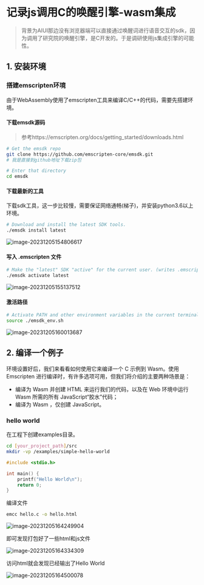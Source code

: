 # 记录js调用C的唤醒引擎-wasm集成

> 背景为AIUI那边没有浏览器端可以直接通过唤醒词进行语音交互的sdk，因为调用了研究院的唤醒引擎，是C开发的。于是调研使用js集成引擎的可能性。

## 1. 安装环境

### 搭建emscripten环境

由于WebAssembly使用了emscripten工具来编译C/C++的代码，需要先搭建环境。

#### 下载emsdk源码

>  参考https://emscripten.org/docs/getting_started/downloads.html

```bash
# Get the emsdk repo
git clone https://github.com/emscripten-core/emsdk.git
# 我是直接到github地址下载zip包

# Enter that directory
cd emsdk
```

#### 下载最新的工具

下载sdk工具，这一步比较慢，需要保证网络通畅(梯子)，并安装python3.6以上环境。

```bash
# Download and install the latest SDK tools.
./emsdk install latest
```

![image-20231205154806617](https://oss-beijing-m8b.openstorage.cn/luwangpublic2/image-20231205154806617.png)

#### 写入 .emscripten 文件

```bash
# Make the "latest" SDK "active" for the current user. (writes .emscripten file)
./emsdk activate latest
```

![image-20231205155137512](https://oss-beijing-m8b.openstorage.cn/luwangpublic2/image-20231205155137512.png)

#### 激活路径

```bash
# Activate PATH and other environment variables in the current terminal
source ./emsdk_env.sh
```

![image-20231205160013687](https://oss-beijing-m8b.openstorage.cn/luwangpublic2/image-20231205160013687.png)

## 2. 编译一个例子

环境设置好后，我们来看看如何使用它来编译一个 C 示例到 Wasm。使用 Emscripten 进行编译时，有许多选项可用，但我们将介绍的主要两种场景是：  

* 编译为 Wasm 并创建 HTML 来运行我们的代码，以及在 Web 环境中运行 Wasm 所需的所有 JavaScript“胶水”代码；
* 编译为 Wasm ，仅创建 JavaScript。

### hello world

在工程下创建examples目录。

```bash
cd [your_project_path]/src
mkdir -vp /examples/simple-hello-world
```

```cpp
#include <stdio.h>

int main() {
    printf("Hello World\n");
    return 0;
}
```

编译文件

```bash
emcc hello.c -o hello.html
```

![image-20231205164249904](https://oss-beijing-m8b.openstorage.cn/luwangpublic2/image-20231205164249904.png)

即可发现打包好了一些html和js文件

![image-20231205164334309](https://oss-beijing-m8b.openstorage.cn/luwangpublic2/image-20231205164334309.png)

访问html就会发现已经输出了Hello World

![image-20231205164500078](https://oss-beijing-m8b.openstorage.cn/luwangpublic2/image-20231205164500078.png)